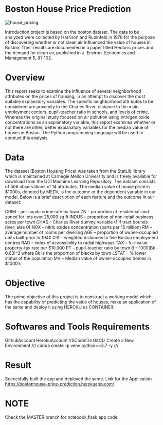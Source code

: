 # Boston House Price Prediction
![house_pricing](https://user-images.githubusercontent.com/42798629/209130132-6503a213-800b-4de3-8e35-4e1f9bd6454c.png)



Introduction project is based on the boston dataset. The data to be analyzed were collected by Harrison and Rubinfeld in 1978 for the purpose of discovering whether or not clean air influenced the value of houses in Boston. Their results are documented in a paper titled Hedonic prices and the demand for clean air, published in J. Environ. Economics and Management 5, 81-102.

# Overview
This report seeks to examine the influence of several neighborhood attributes on the prices of housing, in an attempt to discover the most suitable explanatory variables. The specific neighborhood attributes to be considered are proximity to the Charles River, distance to the main employment centers, pupil-teacher ratio in schools, and levels of crime. Whereas the original study focused on air pollution using nitrogen oxide concentrations as an explanatory variable, this report examines whether or not there are other, better explanatory variables for the median value of houses in Boston. The Python programming language will be used to conduct this analysis.

# Data
The dataset (Boston Housing Price) was taken from the StatLib library which is maintained at Carnegie Mellon University and is freely available for download from the UCI Machine Learning Repository. The dataset consists of 506 observations of 14 attributes. The median value of house price in $1000s, denoted by MEDV, is the outcome or the dependent variable in our model. Below is a brief description of each feature and the outcome in our dataset:

CRIM – per capita crime rate by town
ZN – proportion of residential land zoned for lots over 25,000 sq.ft
INDUS – proportion of non-retail business acres per town
CHAS – Charles River dummy variable (1 if tract bounds river; else 0)
NOX – nitric oxides concentration (parts per 10 million)
RM – average number of rooms per dwelling
AGE – proportion of owner-occupied units built prior to 1940
DIS – weighted distances to five Boston employment centres
RAD – index of accessibility to radial highways
TAX – full-value property-tax rate per $10,000
PT – pupil-teacher ratio by town
B – 1000(Bk - 0.63)^2 where Bk is the proportion of blacks by town
LSTAT – % lower status of the population
MV – Median value of owner-occupied homes in $1000’s
# Objective
The prime objective of this project is to construct a working model which has the capability of predicting the value of houses, make an application of the same and deploy it using HEROKU as CONTAINER.
# Softwares and Tools Requirements
GithubAccount
HerokuAccount
VSCodeIDe
GitCLI
Create a New Environment
/// conda create -p venv python==3.7 -y ///
# Result
Succesfully built the app and deployed the same.
Link for the Application
https://bostonhouse-price-prediction.herokuapp.com/

# NOTE
Check the MASTER branch for notebook,flask app code.
